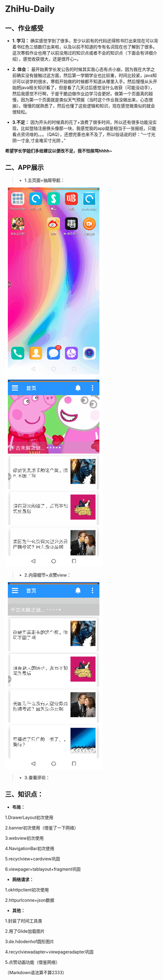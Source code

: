# ZhiHu-Daily
## 一、作业感受
- **1. 学习：** 确实感觉学到了很多。至少以前有的代码还得照书打出来现在可以背着书红色三倍数打出来啦，以及以前不知道的专有名词现在也了解到了很多。这次寒假作业也用了以前没用过的知识点或者不会的知识点（下面会有详细介绍），感觉收获很大，还是很开心~。

- **2. 体会：** 最开始黄学长发公告的时候其实我心态有点小崩，因为我在大学之前确实没有接触过这方面，然后第一学期学业也比较重，时间比较紧，java知识可以说学的很水，寒假开始做的时候都不知道从哪里入手。然后慢慢从头开始把java相关知识看了，但是看了几天过后感觉没什么收获（可能没动手），然后我感觉不行啊，于是干脆边做作业边学习会更好。做第一个页面真的超慢，因为第一个页面就是类似天气预报（当时这个作业我没做出来，心态很崩）。慢慢的就熟悉了，然后也懂了这些逻辑和知识，现在感觉做类似的就会很轻松。

- **3.不足：** 因为开头的时候真的花了+浪费了很多时间，所以还有很多功能没实现，比如登陆注册换头像那一块，我感觉我的app就是相当于一张报纸，只能看点资讯啥的。。。（QAQ），还想完善也来不及了，所以俗话说的好：“一寸光阴一寸金,寸金难买寸光阴 。”


 **希望学长学姐们多给建议以便改不足，我不怕挨骂hhhh~**




## 二、APP展示
> - **1.主页面+抽屉导航：**

![](https://github.com/Xxxseventea/ZhiHu-Daily/blob/master/images/%E4%B8%BB%E9%A1%B5%E9%9D%A2.gif)


![](https://github.com/Xxxseventea/ZhiHu-Daily/blob/master/images/%E6%8A%BD%E5%B1%89.gif)

> - **2.内容细节+点赞view：**

![](https://github.com/Xxxseventea/ZhiHu-Daily/blob/master/images/%E8%AF%A6%E7%BB%86%E5%86%85%E5%AE%B9.gif)

> - **3.查看评论：**


## 三、知识点：
- **布局：**

 1.DrawerLayout初次使用

 2.banner初次使用（借鉴了一下网络）

 3.webview初次使用

 4.NavigationBar初次使用

 5.recyclview+cardview巩固

 6.viewpager+tablayout+fragment巩固
 - **网络请求：**

 1.okhttpclient初次使用

 2.httpurlconne+json数据
 - **其他：**

 1.封装了时间工具类

 2.用了Glide加载图片

 3.de.hdodenhof圆形图片

 4.recyclviewadapter+viewpageradapter巩固

 5.点赞动画功能（借鉴网络）


（Markdown语法算不算2333）
